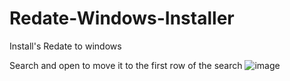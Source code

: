 # Redate-Windows-Installer
Install's Redate to windows

Search and open to move it to the first row of the search
![image](https://github.com/RoboXL/Redate-Windows-Installer/assets/105053104/47aaab58-20c4-4d89-835b-24d206eef2e2)

